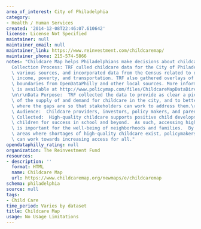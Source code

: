 ```yaml
---
area_of_interest: City of Philadelphia
category:
- Health / Human Services
created: '2014-12-08T22:46:07.610642'
license: License Not Specified
maintainer: null
maintainer_email: null
maintainer_link: https://www.reinvestment.com/childcaremap/
maintainer_phone: 215-574-5866
notes: "Childcare Map helps Philadelphians make decisions about childcare.\r\n\r\n\
  Collection Process: TRF culled childcare data for the City of Philadelphia from\
  \ various sources, and incorporated data from the Census related to demographics,\
  \ income, poverty, and transportation. TRF also gathered overlays of various city\
  \ boundaries from OpenDataPhilly and other local sources. More information on sources\
  \ is available at http://www.policymap.com/files/ChildcareMapDataDirectory.pdf.\r\
  \n\r\nData Purpose:  TRF collected the data to provide as clear a picture as possible\
  \ of the supply of and demand for childcare in the city, and to better understand\
  \ where the gaps are so that stakeholders can work to address them.\r\nIntended\
  \ Audience:  Childcare providers, investors, policy makers, and parents.\r\nWhy\
  \ Collected:  High-quality childcare supports positive child development and prepares\
  \ children for success in school and beyond.  As such, accessing high-quality care\
  \ is important for the well-being of neighborhoods and families.  By identifying\
  \ areas where shortages of high-quality childcare exist, policymakers and investors\
  \ can work towards increasing access for all."
opendataphilly_rating: null
organization: The Reinvestment Fund
resources:
- description: ''
  format: HTML
  name: Childcare Map
  url: https://www.childcaremap.org/newmaps/e/childcaremap
schema: philadelphia
source: null
tags:
- Child Care
time_period: Varies by dataset
title: Childcare Map
usage: No Usage Limitations
---
```

